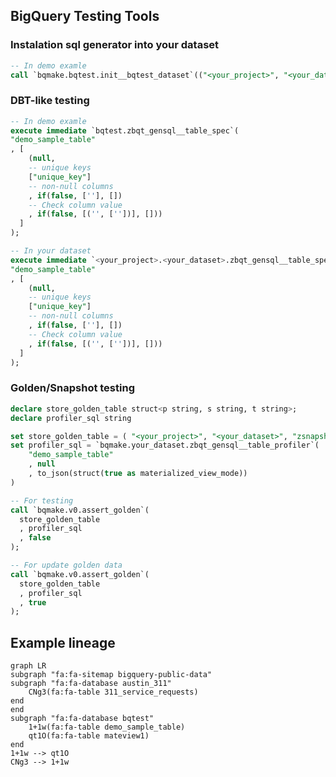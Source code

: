 ## BigQuery Testing Tools

### Instalation sql generator into your dataset

```sql
-- In demo examle
call `bqmake.bqtest.init__bqtest_dataset`(("<your_project>", "<your_dataset>"));
```

### DBT-like testing

```sql
-- In demo examle
execute immediate `bqtest.zbqt_gensql__table_spec`(
"demo_sample_table"
, [
    (null,
    -- unique keys
    ["unique_key"]
    -- non-null columns
    , if(false, [''], [])
    -- Check column value
    , if(false, [('', [''])], []))
  ]
);

-- In your dataset
execute immediate `<your_project>.<your_dataset>.zbqt_gensql__table_spec`(
"demo_sample_table"
, [
    (null,
    -- unique keys
    ["unique_key"]
    -- non-null columns
    , if(false, [''], [])
    -- Check column value
    , if(false, [('', [''])], []))
  ]
);
```


### Golden/Snapshot testing

```sql
declare store_golden_table struct<p string, s string, t string>;
declare profiler_sql string

set store_golden_table = ( "<your_project>", "<your_dataset>", "zsnapshot_profile__demo_sample_table")
set profiler_sql = `bqmake.your_dataset.zbqt_gensql__table_profiler`(
    "demo_sample_table"
    , null
    , to_json(struct(true as materialized_view_mode))
)

-- For testing
call `bqmake.v0.assert_golden`(
  store_golden_table
  , profiler_sql
  , false
);

-- For update golden data
call `bqmake.v0.assert_golden`(
  store_golden_table
  , profiler_sql
  , true
);
```


## Example lineage



<!--- BQMAKE_DATASET: BEGIN -->
```mermaid
graph LR
subgraph "fa:fa-sitemap bigquery-public-data"
subgraph "fa:fa-database austin_311"
	CNg3(fa:fa-table 311_service_requests)
end
end
subgraph "fa:fa-database bqtest"
	1+1w(fa:fa-table demo_sample_table)
	qt1O(fa:fa-table mateview1)
end
1+1w --> qt1O
CNg3 --> 1+1w
```
<!--- BQMAKE_DATASET: END -->